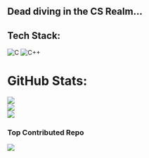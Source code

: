 ## Dead diving in the CS Realm...


## Tech Stack:
![C](https://img.shields.io/badge/c-%2300599C.svg?style=for-the-badge&logo=c&logoColor=white) ![C++](https://img.shields.io/badge/c++-%2300599C.svg?style=for-the-badge&logo=c%2B%2B&logoColor=white)
# GitHub Stats:
![](https://github-readme-stats.vercel.app/api?username=ValgoTheDead&theme=blue_navy&hide_border=false&include_all_commits=false&count_private=false)<br/>
![](https://nirzak-streak-stats.vercel.app/?user=ValgoTheDead&theme=blue_navy&hide_border=false)<br/>
![](https://github-readme-stats.vercel.app/api/top-langs/?username=ValgoTheDead&theme=blue_navy&hide_border=false&include_all_commits=false&count_private=false&layout=compact)

### Top Contributed Repo
![](https://github-contributor-stats.vercel.app/api?username=ValgoTheDead&limit=5&theme=blue_navy&combine_all_yearly_contributions=true)

<!-- Proudly created with GPRM ( https://gprm.itsvg.in ) -->
